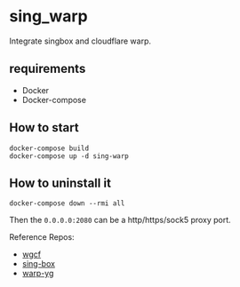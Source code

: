 # sing_warp
Integrate singbox and cloudflare warp.

## requirements
- Docker
- Docker-compose

## How to start
```shell
docker-compose build
docker-compose up -d sing-warp
```

## How to uninstall it
```shell
docker-compose down --rmi all
```

Then the `0.0.0.0:2080` can be a http/https/sock5 proxy port.

Reference Repos:
- [wgcf](https://github.com/ViRb3/wgcf)
- [sing-box](https://github.com/SagerNet/sing-box)
- [warp-yg](https://github.com/yonggekkk/warp-yg)
